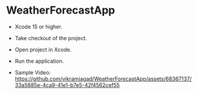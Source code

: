 # WeatherForecastApp

- Xcode 15 or higher.
- Take checkout of the project.
- Open project in Xcode.
- Run the application.

- Sample Video:
https://github.com/vikramjagad/WeatherForecastApp/assets/68367137/33a5885e-4ca9-41e1-b7e5-42f4562cef55
